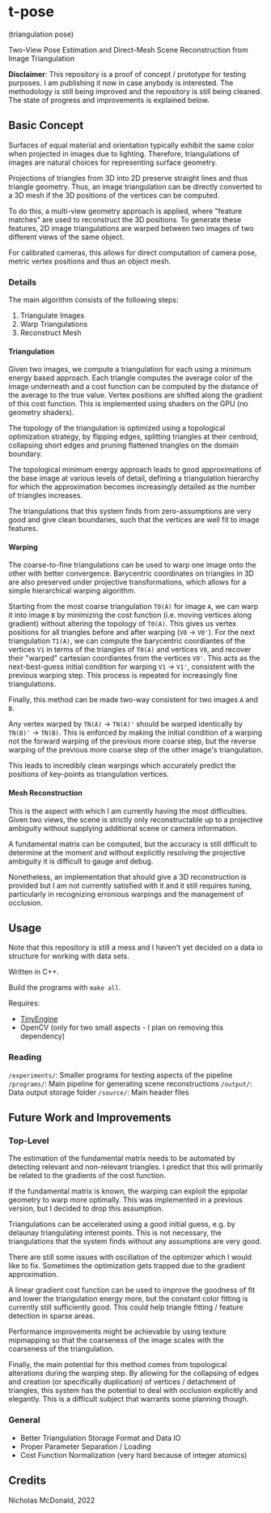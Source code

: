 # t-pose

(triangulation pose)

Two-View Pose Estimation and Direct-Mesh Scene Reconstruction from Image Triangulation

**Disclaimer**: This repository is a proof of concept / prototype for testing purposes. I am publishing it now in case anybody is interested. The methodology is still being improved and the repository is still being cleaned. The state of progress and improvements is explained below.

## Basic Concept

Surfaces of equal material and orientation typically exhibit the same color when projected in images due to lighting. Therefore, triangulations of images are natural choices for representing surface geometry.

Projections of triangles from 3D into 2D preserve straight lines and thus triangle geometry. Thus, an image triangulation can be directly converted to a 3D mesh if the 3D positions of the vertices can be computed.

To do this, a multi-view geometry approach is applied, where "feature matches" are used to reconstruct the 3D positions. To generate these features, 2D image triangulations are warped between two images of two different views of the same object.

For calibrated cameras, this allows for direct computation of camera pose, metric vertex positions and thus an object mesh.

### Details

The main algorithm consists of the following steps:

1. Triangulate Images
2. Warp Triangulations
3. Reconstruct Mesh

#### Triangulation

Given two images, we compute a triangulation for each using a minimum energy based approach. Each triangle computes the average color of the image underneath and a cost function can be computed by the distance of the average to the true value. Vertex positions are shifted along the gradient of this cost function. This is implemented using shaders on the GPU (no geometry shaders).

The topology of the triangulation is optimized using a topological optimization strategy, by flipping edges, splitting triangles at their centroid, collapsing short edges and pruning flattened triangles on the domain boundary.

The topological minimum energy approach leads to good approximations of the base image at various levels of detail, defining a triangulation hierarchy for which the approximation becomes increasingly detailed as the number of triangles increases.

The triangulations that this system finds from zero-assumptions are very good and give clean boundaries, such that the vertices are well fit to image features.

#### Warping

The coarse-to-fine triangulations can be used to warp one image onto the other with better convergence. Barycentric coordinates on triangles in 3D are also preserved under projective transformations, which allows for a simple hierarchical warping algorithm.

Starting from the most coarse triangulation `T0(A)` for image `A`, we can warp it into image `B` by minimizing the cost function (i.e. moving vertices along gradient) without altering the topology of `T0(A)`. This gives us vertex positions for all triangles before and after warping (`V0` -> `V0'`). For the next triangulation `T1(A)`, we can compute the barycentric coordiantes of the vertices `V1` in terms of the triangles of `T0(A)` and vertices `V0`, and recover their "warped" cartesian coordiantes from the vertices `V0'`. This acts as the next-best-guess initial condition for warping `V1` -> `V1'`, consistent with the previous warping step. This process is repeated for increasingly fine triangulations.

Finally, this method can be made two-way consistent for two images `A` and `B`.

Any vertex warped by `TN(A)` -> `TN(A)'` should be warped identically by `TN(B)'` -> `TN(B)`. This is enforced by making the initial condition of a warping not the forward warping of the previous more coarse step, but the reverse warping of the previous more coarse step of the other image's triangulation.

This leads to incredibly clean warpings which accurately predict the positions of key-points as triangulation vertices.

#### Mesh Reconstruction

This is the aspect with which I am currently having the most difficulties. Given two views, the scene is strictly only reconstructable up to a projective ambiguity without supplying additional scene or camera information.

A fundamental matrix can be computed, but the accuracy is still difficult to determine at the moment and without explicitly resolving the projective ambiguity it is difficult to gauge and debug.

Nonetheless, an implementation that should give a 3D reconstruction is provided but I am not currently satisfied with it and it still requires tuning, particularly in recognizing erronious warpings and the management of occlusion.

## Usage

Note that this repository is still a mess and I haven't yet decided on a data io structure for working with data sets.

Written in C++.

Build the programs with `make all`.

Requires:
- [TinyEngine](https://github.com/weigert/TinyEngine)
- OpenCV (only for two small aspects - I plan on removing this dependency)

### Reading

`/experiments/`: Smaller programs for testing aspects of the pipeline
`/programs/`: Main pipeline for generating scene reconstructions
`/output/`: Data output storage folder
`/source/`: Main header files

## Future Work and Improvements

### Top-Level

The estimation of the fundamental matrix needs to be automated by detecting relevant and non-relevant triangles. I predict that this will primarily be related to the gradients of the cost function.

If the fundamental matrix is known, the warping can exploit the epipolar geometry to warp more optimally. This was implemented in a previous version, but I decided to drop this assumption.

Triangulations can be accelerated using a good initial guess, e.g. by delaunay triangulating interest points. This is not necessary, the triangulations that the system finds without any assumptions are very good.

There are still some issues with oscillation of the optimizer which I would like to fix. Sometimes the optimization gets trapped due to the gradient approximation.

A linear gradient cost function can be used to improve the goodness of fit and lower the triangulation energy more, but the constant color fitting is currently still sufficiently good. This could help triangle fitting / feature detection in sparse areas.

Performance improvements might be achievable by using texture mipmapping so that the coarseness of the image scales with the coarseness of the triangulation.

Finally, the main potential for this method comes from topological alterations during the warping step. By allowing for the collapsing of edges and creation (or specifically duplication) of vertices / detachment of triangles, this system has the potential to deal with occlusion explicitly and elegantly. This is a difficult subject that warrants some planning though.

### General

- Better Triangulation Storage Format and Data IO
- Proper Parameter Separation / Loading
- Cost Function Normalization (very hard because of integer atomics)

## Credits

Nicholas McDonald, 2022
